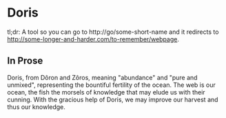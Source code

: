 # Doris

tl;dr: A tool so you can go to http://go/some-short-name and it redirects to http://some-longer-and-harder.com/to-remember/webpage.

## In Prose

Doris, from Dôron and Zôros, meaning "abundance" and "pure and unmixed",
representing the bountiful fertility of the ocean. The web is our ocean, the
fish the morsels of knowledge that may elude us with their cunning. With the
gracious help of Doris, we may improve our harvest and thus our knowledge.


